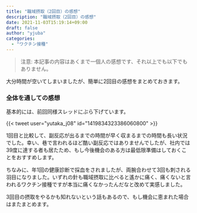 ```yaml
---
title: "職域摂取（2回目）の感想"
description: "職域摂取（2回目）の感想"
date: 2021-11-03T15:19:14+09:00
draft: false
author: "yjuba"
categories:
  - "ワクチン接種"
---
```


> 注意: 本記事の内容はあくまで一個人の感想です、それ以上でも以下でもありません。

大分時間が空いてしまいましたが、簡単に2回目の感想をまとめておきます。

### 全体を通しての感想
基本的には、前回同様スレッドにぶら下げています。

{{< tweet user="yutaka_j08" id="1419834323386060800" >}}

1回目と比較して、副反応が出るまでの時間が早く収まるまでの時間も長い状況でした。幸い、巷で言われるほど酷い副反応ではありませんでしたが、社内では39度に達する者も居たため、もし今後機会のある方は最低限準備はしておくことをおすすめします。

ちなみに、年1回の健康診断で採血をされましたが、両腕合わせて3回も刺される羽目になりました。いずれの針も職域摂取に比べると遙かに痛く、痛くないと言われるワクチン接種ですが本当に痛くなかったんだなと改めて実感しました。

3回目の摂取をやるかも知れないという話もあるので、もし機会に恵まれた場合はまたまとめます。
